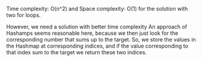 Time complexity: O(n^2) and Space complexity: O(1) for the solution with two for loops.
        
However, we need a solution with better time complexity
An approach of Hashamps seems reasonable here, because we then just look for the corresponding number that sums up to the target. So, we store the values in the Hashmap at corresponding indices, and if the value corresponding to that index sum to the target we return these two indices. 
